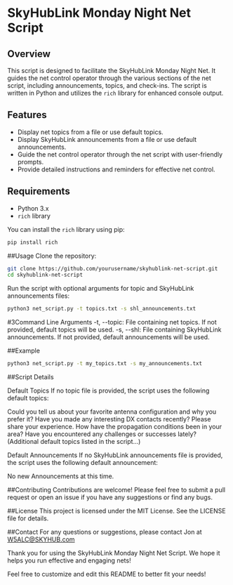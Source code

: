 # SkyHubLink Monday Night Net Script

## Overview
This script is designed to facilitate the SkyHubLink Monday Night Net.
It guides the net control operator through the various sections of the net script,
including announcements, topics, and check-ins.
The script is written in Python and utilizes the `rich` library for
enhanced console output.

## Features
- Display net topics from a file or use default topics.
- Display SkyHubLink announcements from a file or use default announcements.
- Guide the net control operator through the net script with user-friendly prompts.
- Provide detailed instructions and reminders for effective net control.

## Requirements
- Python 3.x
- `rich` library

You can install the `rich` library using pip:
```sh
pip install rich
```
##Usage
Clone the repository:
```sh
git clone https://github.com/yourusername/skyhublink-net-script.git
cd skyhublink-net-script
```
Run the script with optional arguments for topic and SkyHubLink announcements files:
```sh
python3 net_script.py -t topics.txt -s shl_announcements.txt
```

#3Command Line Arguments
-t, --topic: File containing net topics.
	     If not provided, default topics will be used.
-s, --shl: File containing SkyHubLink announcements.
	   If not provided, default announcements will be used.

##Example
```sh
python3 net_script.py -t my_topics.txt -s my_announcements.txt
```

##Script Details

Default Topics
If no topic file is provided, the script uses the following default topics:

Could you tell us about your favorite antenna configuration and why you prefer it?
Have you made any interesting DX contacts recently? Please share your experience.
How have the propagation conditions been in your area?
Have you encountered any challenges or successes lately?
(Additional default topics listed in the script...)

Default Announcements
If no SkyHubLink announcements file is provided,
the script uses the following default announcement:

No new Announcements at this time.

##Contributing
Contributions are welcome!
Please feel free to submit a pull request or open an issue
if you have any suggestions or find any bugs.

##License
This project is licensed under the MIT License. See the LICENSE file for details.

##Contact
For any questions or suggestions, please contact Jon at W5ALC@SKYHUB.com

Thank you for using the SkyHubLink Monday Night Net Script.
We hope it helps you run effective and engaging nets!

Feel free to customize and edit this README to better fit your needs!
